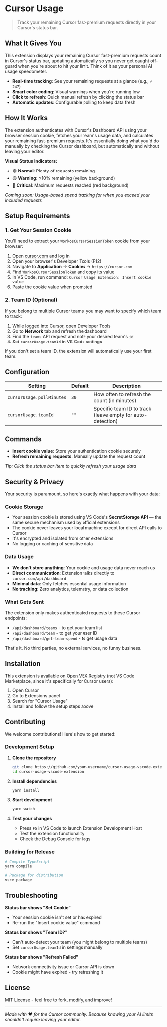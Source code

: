 # Cursor Usage

> Track your remaining Cursor fast-premium requests directly in your Cursor's status bar.

## What It Gives You

This extension displays your remaining Cursor fast-premium requests count in Cursor's status bar, updating automatically so you never get caught off-guard when you're about to hit your limit. Think of it as your personal AI usage speedometer.

- **Real-time tracking**: See your remaining requests at a glance (e.g., `⚡ 247`)
- **Smart color coding**: Visual warnings when you're running low
- **Click to refresh**: Quick manual refresh by clicking the status bar
- **Automatic updates**: Configurable polling to keep data fresh

## How It Works

The extension authenticates with Cursor's Dashboard API using your browser session cookie, fetches your team's usage data, and calculates your remaining fast-premium requests. It's essentially doing what you'd do manually by checking the Cursor dashboard, but automatically and without leaving your editor.

**Visual Status Indicators:**
- 🟢 **Normal**: Plenty of requests remaining
- 🟡 **Warning**: ≤10% remaining (yellow background) 
- 🔴 **Critical**: Maximum requests reached (red background)

*Coming soon: Usage-based spend tracking for when you exceed your included requests*

## Setup Requirements

### 1. Get Your Session Cookie

You'll need to extract your `WorkosCursorSessionToken` cookie from your browser:

1. Open [cursor.com](https://cursor.com) and log in
2. Open your browser's Developer Tools (F12)
3. Navigate to **Application** → **Cookies** → `https://cursor.com`
4. Find `WorkosCursorSessionToken` and copy its value
5. In VS Code, run command: `Cursor Usage Extension: Insert cookie value`
6. Paste the cookie value when prompted

### 2. Team ID (Optional)

If you belong to multiple Cursor teams, you may want to specify which team to track:

1. While logged into Cursor, open Developer Tools
2. Go to **Network** tab and refresh the dashboard
3. Find the `teams` API request and note your desired team's `id`
4. Set `cursorUsage.teamId` in VS Code settings

If you don't set a team ID, the extension will automatically use your first team.

## Configuration

| Setting | Default | Description |
|---------|---------|-------------|
| `cursorUsage.pollMinutes` | `30` | How often to refresh the count (in minutes) |
| `cursorUsage.teamId` | `""` | Specific team ID to track (leave empty for auto-detection) |

## Commands

- **Insert cookie value**: Store your authentication cookie securely
- **Refresh remaining requests**: Manually update the request count

*Tip: Click the status bar item to quickly refresh your usage data*

## Security & Privacy

Your security is paramount, so here's exactly what happens with your data:

### Cookie Storage
- Your session cookie is stored using VS Code's **SecretStorage API** — the same secure mechanism used by official extensions
- The cookie never leaves your local machine except for direct API calls to Cursor
- It's encrypted and isolated from other extensions
- No logging or caching of sensitive data

### Data Usage
- **We don't store anything**: Your cookie and usage data never reach us
- **Direct communication**: Extension talks directly to `cursor.com/api/dashboard`
- **Minimal data**: Only fetches essential usage information
- **No tracking**: Zero analytics, telemetry, or data collection

### What Gets Sent
The extension only makes authenticated requests to these Cursor endpoints:
- `/api/dashboard/teams` - to get your team list
- `/api/dashboard/team` - to get your user ID
- `/api/dashboard/get-team-spend` - to get usage data

That's it. No third parties, no external services, no funny business.

## Installation

This extension is available on [Open VSX Registry](https://open-vsx.org/) (not VS Code Marketplace, since it's specifically for Cursor users):

1. Open Cursor
2. Go to Extensions panel
3. Search for "Cursor Usage"
4. Install and follow the setup steps above

## Contributing

We welcome contributions! Here's how to get started:

### Development Setup

1. **Clone the repository**
   ```bash
   git clone https://github.com/your-username/cursor-usage-vscode-extension.git
   cd cursor-usage-vscode-extension
   ```

2. **Install dependencies**
   ```bash
   yarn install
   ```

3. **Start development**
   ```bash
   yarn watch
   ```

4. **Test your changes**
   - Press `F5` in VS Code to launch Extension Development Host
   - Test the extension functionality
   - Check the Debug Console for logs

### Building for Release

```bash
# Compile TypeScript
yarn compile

# Package for distribution
vsce package
```

## Troubleshooting

**Status bar shows "Set Cookie"**
- Your session cookie isn't set or has expired
- Re-run the "Insert cookie value" command

**Status bar shows "Team ID?"**
- Can't auto-detect your team (you might belong to multiple teams)
- Set `cursorUsage.teamId` in settings manually

**Status bar shows "Refresh Failed"**
- Network connectivity issue or Cursor API is down
- Cookie might have expired - try refreshing it

## License

MIT License - feel free to fork, modify, and improve!

---

*Made with ❤️ for the Cursor community. Because knowing your AI limits shouldn't require leaving your editor.*

